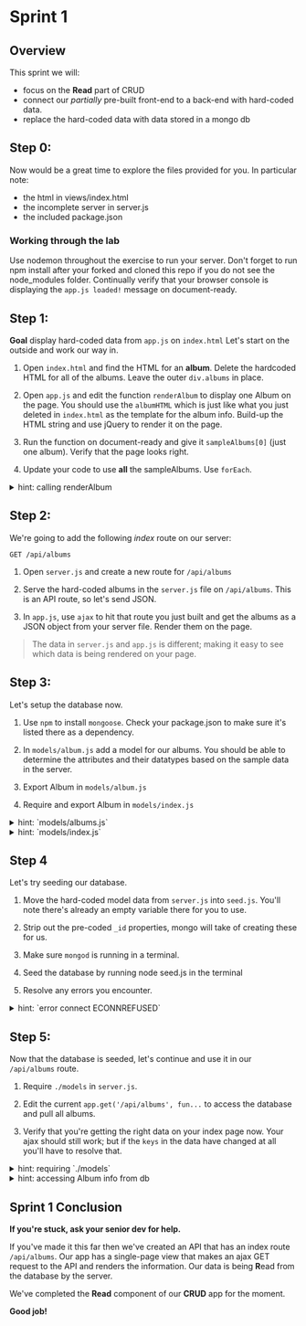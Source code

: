 # Sprint 1

## Overview

This sprint we will:
* focus on the **Read** part of CRUD
* connect our _partially_ pre-built front-end to a back-end with hard-coded data.
* replace the hard-coded data with data stored in a mongo db


## Step 0:

Now would be a great time to explore the files provided for you.  In particular note:
* the html in views/index.html
* the incomplete server in server.js
* the included package.json

### Working through the lab

Use nodemon throughout the exercise to run your server. Don't forget to run npm install after your forked and cloned this repo if you do not see the node_modules folder.
Continually verify that your browser console is displaying the `app.js loaded!` message on document-ready.

## Step 1:
**Goal** display hard-coded data from `app.js` on `index.html`
Let's start on the outside and work our way in.  

1. Open `index.html` and find the HTML for an **album**. Delete the hardcoded HTML for all of the albums. Leave the outer `div.albums` in place.

1. Open `app.js` and edit the function `renderAlbum` to display one Album on the page.
You should use the `albumHTML` which is just like what you just deleted in `index.html` as the template for the album info.  Build-up the HTML string and use jQuery to render it on the page.

1. Run the function on document-ready and give it `sampleAlbums[0]` (just one album).  Verify that the page looks right.

1. Update your code to use **all** the sampleAlbums.  Use `forEach`.

<details><summary>hint: calling renderAlbum</summary>

```js
$(document).ready(function() {
  console.log('app.js loaded!');
  renderAlbum(sampleAlbums[0]);
});
```
</details>


## Step 2:

We're going to add the following _index_ route on our server:

```
GET /api/albums
```

1. Open `server.js` and create a new route for `/api/albums`

1. Serve the hard-coded albums in the `server.js` file on `/api/albums`.  This is an API route, so let's send JSON.

1. In `app.js`, use `ajax` to hit that route you just built and get the albums as a JSON object from your server file.  Render them on the page.

> The data in `server.js` and `app.js` is different; making it easy to see which data is being rendered on your page.


## Step 3:

Let's setup the database now.

1. Use `npm` to install `mongoose`. Check your package.json to make sure it's listed there as a dependency.

1. In `models/album.js` add a model for our albums.  You should be able to determine the attributes and their datatypes based on the sample data in the server.

1. Export Album in `models/album.js`

1. Require and export Album in `models/index.js`


<details><summary>hint: `models/albums.js`</summary>

```js
//models/album.js
var AlbumSchema = new Schema({
  artistName: String,
  name: String,
  releaseDate: String,
  genres: [ String ]
});

var Album = mongoose.model('Album', AlbumSchema);

module.exports = Album;
```

</details>

<details><summary>hint: `models/index.js`</summary>

```js
module.exports.Album = require("./album.js");
```

</details>


## Step 4

Let's try seeding our database.

1. Move the hard-coded model data from `server.js` into `seed.js`.  You'll note there's already an empty variable there for you to use.  

1. Strip out the pre-coded `_id` properties, mongo will take of creating these for us.

1. Make sure `mongod` is running in a terminal.

1. Seed the database by running node seed.js in the terminal

1. Resolve any errors you encounter.

<details><summary>hint: `error connect ECONNREFUSED`</summary>
If you see an error like:

```
process.nextTick(function() { throw err; })
                              ^
Error: connect ECONNREFUSED 127.0.0.1:27017
```

It usually means that `mongod` is not running.
</details>


## Step 5:

Now that the database is seeded, let's continue and use it in our `/api/albums` route.

1. Require `./models` in `server.js`.

1. Edit the current `app.get('/api/albums', fun...` to access the database and pull all albums.

1. Verify that you're getting the right data on your index page now.  Your ajax should still work; but if the `keys` in the data have changed at all you'll have to resolve that.

<details><summary>hint: requiring `./models`</summary>

```js
var db = require('./models');
```
</details>

<details><summary>hint: accessing Album info from db</summary>

```js
db.Album.find({}, function(err, albums) {
  res.json(albums);
})
```
</details>

## Sprint 1 Conclusion

**If you're stuck, ask your senior dev for help.**

If you've made it this far then we've created an API that has an index route `/api/albums`.
Our app has a single-page view that makes an ajax GET request to the API and renders the information.  Our data is being **R**ead from the database by the server.

We've completed the **Read** component of our **CRUD** app for the moment.

**Good job!**
